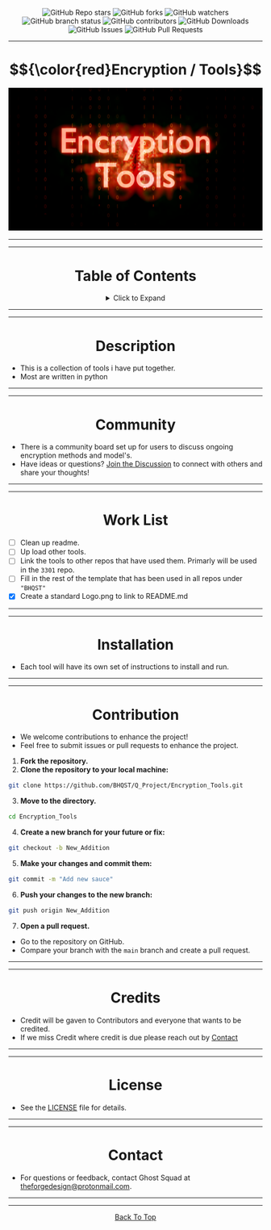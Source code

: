 <a id="top"></a>

<p align="center">
  <img src="https://img.shields.io/github/stars/BHQST/Encryption_Tools" alt="GitHub Repo stars">
  <img src="https://img.shields.io/github/forks/BHQST/Encryption_Tools" alt="GitHub forks">
  <img src="https://img.shields.io/github/watchers/BHQST/Encryption_Tools" alt="GitHub watchers">
  <img src="https://img.shields.io/github/checks-status/BHQST/Encryption_Tools/main" alt="GitHub branch status">
  <img src="https://img.shields.io/github/contributors-anon/BHQST/Encryption_Tools" alt="GitHub contributors">
  <img src="https://img.shields.io/github/downloads/BHQST/Encryption_Tools/total" alt="GitHub Downloads">
  <img src="https://img.shields.io/github/issues/BHQST/Encryption_Tools" alt="GitHub Issues">
  <img src="https://img.shields.io/github/issues-pr/BHQST/Encryption_Tools" alt="GitHub Pull Requests">
</p>

***

<h1 id="centered-header" align="center">$${\color{red}Encryption / Tools}$$</h1> 

![Logo](Logo.png)

***
***

<h1 align="center">Table of Contents</h1>

<div align="center">
  <details>
    <summary>Click to Expand</summary>
    <ul align="left">
      <li><a href="#Description">Description</a></li>
      <li><a href="#Community">Community</a></li>
      <li><a href="#Work List">Work List</a></li>
	  <li><a href="#Installation">Installation</a></li>
      <li><a href="#Contribution">Contribution</a></li>
      <li><a href="#Credits">Credits</a></li>
      <li><a href="#License">License</a></li>
      <li><a href="#Contact">Contact</a></li>
    </ul>
  </details>
</div>

***
***

<h1 align="center">Description</h1>

 - This is a collection of tools i have put together.
 - Most are written in python

***
***

<h1 align="center">Community</h1>

- There is a community board set up for users to discuss ongoing encryption methods and model's.
- Have ideas or questions? [Join the Discussion](https://github.com/BHQST/Encryption_Tools/discussions) to connect with others and share your thoughts!

***
***

<h1 align="center">Work List</h1>

 - [ ] Clean up readme.
 - [ ] Up load other tools.
 - [ ] Link the tools to other repos that have used them. Primarly will be used in the `3301` repo.
 - [ ] Fill in the rest of the template that has been used in all repos under `"BHQST"`
 - [x] Create a standard Logo.png to link to README.md

***
***

<h1 align="center">Installation</h1>

 - Each tool will have its own set of instructions to install and run.

***
***

<h1 align="center">Contribution</h1>

 - We welcome contributions to enhance the project!
 - Feel free to submit issues or pull requests to enhance the project.

1. **Fork the repository.**
2. **Clone the repository to your local machine:**
```bash
git clone https://github.com/BHQST/Q_Project/Encryption_Tools.git
```
3. **Move to the directory.**
```bash
cd Encryption_Tools
```
4. **Create a new branch  for your future or fix:**
```bash
git checkout -b New_Addition
```
5. **Make your changes and commit them:**
```bash
git commit -m "Add new sauce"
```
6. **Push your changes to the new branch:**
```bash
git push origin New_Addition
```
7. **Open a pull request.**
 - Go to the repository on GitHub.
 - Compare your branch with the `main` branch and create a pull request.


***
***

<h1 align="center">Credits</h1>
 
 - Credit will be gaven to Contributors and everyone that wants to be credited.
 - If we miss Credit where credit is due please reach out by [Contact](#Contact)

***
***

<h1 align="center">License</h1>

- See the [LICENSE](LICENSE) file for details.

***
***

<h1 align="center">Contact</h1>

- For questions or feedback, contact Ghost Squad at theforgedesign@protonmail.com.

***
***
<p align="center">
  <a href="#top">Back To Top</a>
</p>
